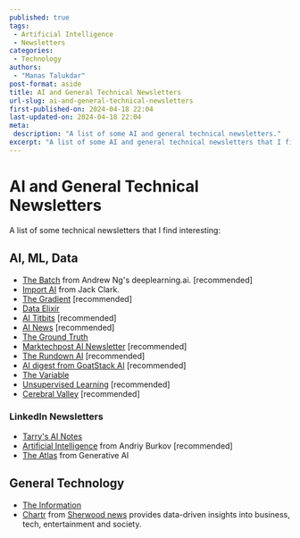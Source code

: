 ```yaml
---
published: true
tags:
 - Artificial Intelligence
 - Newsletters
categories:
 - Technology
authors:
 - "Manas Talukdar"
post-format: aside
title: AI and General Technical Newsletters
url-slug: ai-and-general-technical-newsletters
first-published-on: 2024-04-18 22:04
last-updated-on: 2024-04-18 22:04
meta:
 description: "A list of some AI and general technical newsletters."
excerpt: "A list of some AI and general technical newsletters that I find interesting"
---
```


# AI and General Technical Newsletters

A list of some technical newsletters that I find interesting:

## AI, ML, Data

- [The Batch](https://www.deeplearning.ai/thebatch/) from Andrew Ng's deeplearning.ai. [recommended]
- [Import AI](https://jack-clark.net/) from Jack Clark.
- [The Gradient](https://thegradient.pub/) [recommended]
- [Data Elixir](https://dataelixir.com/)
- [AI Titbits](https://www.aitidbits.ai) [recommended]
- [AI News](https://buttondown.email/ainews) [recommended]
- [The Ground Truth](https://ground-truth.beehiiv.com)
- [Marktechpost AI Newsletter](https://www.airesearchinsights.com) [recommended]
- [The Rundown AI](https://www.therundown.ai) [recommended]
- [AI digest from GoatStack AI](https://goatstack.ai) [recommended]
- [The Variable](https://medium.com/towards-data-science/newsletters/the-variable)
- [Unsupervised Learning](https://danielmiessler.com) [recommended]
- [Cerebral Valley](https://cerebralvalley.ai) [recommended]

### LinkedIn Newsletters

- [Tarry's AI Notes](https://www.linkedin.com/newsletters/tarry-s-ai-notes-7014965974319661056/)
- [Artificial Intelligence](https://www.linkedin.com/newsletters/artificial-intelligence-6598352935271358464/) from Andriy Burkov [recommended]
- [The Atlas](https://www.linkedin.com/newsletters/the-atlas-7075090904906149891/) from Generative AI

## General Technology

- [The Information](https://www.theinformation.com)
- [Chartr](https://www.chartr.co/) from [Sherwood news](https://sherwood.news/) provides data-driven insights into business, tech, entertainment and society.
